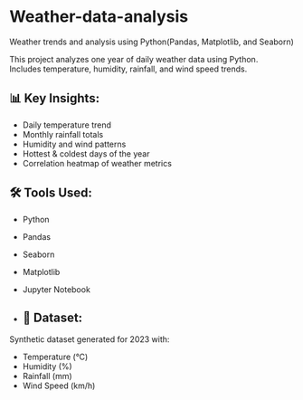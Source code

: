 # Weather-data-analysis
Weather trends and analysis using Python(Pandas, Matplotlib, and Seaborn)

This project analyzes one year of daily weather data using Python.  
Includes temperature, humidity, rainfall, and wind speed trends.


## 📊 Key Insights:
- Daily temperature trend
- Monthly rainfall totals
- Humidity and wind patterns
- Hottest & coldest days of the year
- Correlation heatmap of weather metrics


## 🛠 Tools Used:
- Python
- Pandas
- Seaborn
- Matplotlib
- Jupyter Notebook

- ## 📁 Dataset:
Synthetic dataset generated for 2023 with:
- Temperature (°C)
- Humidity (%)
- Rainfall (mm)
- Wind Speed (km/h)


